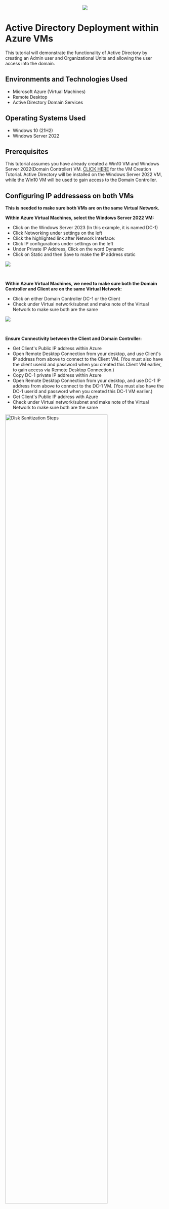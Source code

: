 
<p align="center">
<img src="https://i.imgur.com/RYQyOsV.png"/>
</p>

<h1>Active Directory Deployment within Azure VMs</h1>
This tutorial will demonstrate the functionality of Active Directory by creating an Admin user and Organizational Units and allowing the user access into the domain.<br />


<h2>Environments and Technologies Used</h2>

- Microsoft Azure (Virtual Machines)
- Remote Desktop
- Active Directory Domain Services

<h2>Operating Systems Used </h2>

- Windows 10</b> (21H2)
- Windows Server 2022

<h2>Prerequisites</h2>

This tutorial assumes you have already created a Win10 VM and Windows Server 2022(Domain Controller) VM.  <a href="https://github.com/JPac45/Creating-VMs-within-Azure">CLICK HERE</a> for the VM Creation Tutorial.   Active Directory will be installed on the Windows Server 2022 VM, while the Win10 VM will be used to gain access to the Domain Controller.


<h2>Configuring IP addressess on both VMs</h2>
<p>
<b>
This is needed to make sure both VMs are on the same Virtual Network.

  Within Azure Virtual Machines, select the Windows Server 2022 VM:</b>
  
- Click on the Windows Server 2023 (In this example, it is named DC-1)
- Click Networking under settings on the left
- Click the highlighted link after Network Interface:
- Click IP configurations under settings on the left
- Under Private IP Address, Click on the word Dynamic
- Click on Static and then Save to make the IP address static
 

<p>
<img src="https://i.imgur.com/ZYbzgnt.gif"/>
</p>
<br />

<p>
<b> Within Azure Virtual Machines, we need to make sure both the Domain Controller and Client are on the same Virtual Network:</b>
  
- Click on either Domain Controller DC-1 or the Client
- Check under Virtual network/subnet and make note of the Virtual Network to make sure both are the same

  
<p>
<img src="https://i.imgur.com/kwpwubM.gif"/>
 
</p>
<br />

<p>
<b>Ensure Connectivity between the Client and Domain Controller:</b>
  
- Get Client's Public IP address within Azure
- Open Remote Desktop Connection from your desktop, and use Client's IP address from above to connect to the Client VM. (You must also have the client userid and password when you created this Client VM earlier, to gain access via Remote Desktop Connection.)
- Copy DC-1 private IP address within Azure
- Open Remote Desktop Connection from your desktop, and use DC-1 IP address from above to connect to the DC-1 VM. (You must also have the DC-1 userid and password when you created this DC-1 VM earlier.)
- Get Client's Public IP address with Azure 
- Check under Virtual network/subnet and make note of the Virtual Network to make sure both are the same
<p>
<img src="https://i.imgur.com/DJmEXEB.png" height="80%" width="80%" alt="Disk Sanitization Steps"/>
</p>
<p>

</p>
<br />

<h2>Installing Active Directory on Domain Controller</h2>
<p>
<b>

- Click Create 
- Click Azure Virtual Machine
- Choose an existing Resource Group that you previously created
- Give the VM a name
- Select the region (it should be the same as the resource group)
- Select Windows 10 under Image
- Choose Standard size
- Create username and password; and confirm password
- Click Create once validation is passed VM will be created.</b>
<p>
<p>
<img src="https://i.imgur.com/DJmEXEB.png" height="80%" width="80%" alt="Disk Sanitization Steps"/>
</p>
<p>
PLACE MY OWN TEXT HERE. PLACE MY OWN TEXT HERE. PLACE MY OWN TEXT HERE. PLACE MY OWN TEXT HERE. PLACE MY OWN TEXT HERE. PLACE MY OWN TEXT HERE. 
</p>
<br />

<p>
<img src="https://i.imgur.com/DJmEXEB.png" height="80%" width="80%" alt="Disk Sanitization Steps"/>
</p>
<p>
PLACE MY OWN TEXT HERE. PLACE MY OWN TEXT HERE. PLACE MY OWN TEXT HERE. PLACE MY OWN TEXT HERE. PLACE MY OWN TEXT HERE. PLACE MY OWN TEXT HERE. 
</p>
<br />

<h2>Creating Admin User and Organizational Units</h2>
<p>
<b>

- Click Create 
- Click Azure Virtual Machine
- Choose an existing Resource Group that you previously created
- Give the VM a name
- Select the region (it should be the same as the resource group)
- Select Windows 10 under Image
- Choose Standard size
- Create username and password; and confirm password
- Click Create once validation is passed VM will be created.</b>
<p>
<p>
<img src="https://i.imgur.com/DJmEXEB.png" height="80%" width="80%" alt="Disk Sanitization Steps"/>
</p>
<p>
PLACE MY OWN TEXT HERE. PLACE MY OWN TEXT HERE. PLACE MY OWN TEXT HERE. PLACE MY OWN TEXT HERE. PLACE MY OWN TEXT HERE. PLACE MY OWN TEXT HERE. 
</p>
<br />

<h2>Creating Admin User and Organizational Units</h2>
<p>
<b>

- Click Create 
- Click Azure Virtual Machine
- Choose an existing Resource Group that you previously created
- Give the VM a name
- Select the region (it should be the same as the resource group)
- Select Windows 10 under Image
- Choose Standard size
- Create username and password; and confirm password
- Click Create once validation is passed VM will be created.</b>
<p>
<p>
<img src="https://i.imgur.com/DJmEXEB.png" height="80%" width="80%" alt="Disk Sanitization Steps"/>
</p>
<p>
PLACE MY OWN TEXT HERE. PLACE MY OWN TEXT HERE. PLACE MY OWN TEXT HERE. PLACE MY OWN TEXT HERE. PLACE MY OWN TEXT HERE. PLACE MY OWN TEXT HERE. 
</p>
<br />

<p>
<img src="https://i.imgur.com/DJmEXEB.png" height="80%" width="80%" alt="Disk Sanitization Steps"/>
</p>
<p>
PLACE MY OWN TEXT HERE. PLACE MY OWN TEXT HERE. PLACE MY OWN TEXT HERE. PLACE MY OWN TEXT HERE. PLACE MY OWN TEXT HERE. PLACE MY OWN TEXT HERE. 
</p>
<br />
